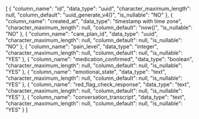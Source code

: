 [
  {
    "column_name": "id",
    "data_type": "uuid",
    "character_maximum_length": null,
    "column_default": "uuid_generate_v4()",
    "is_nullable": "NO"
  },
  {
    "column_name": "created_at",
    "data_type": "timestamp with time zone",
    "character_maximum_length": null,
    "column_default": "now()",
    "is_nullable": "NO"
  },
  {
    "column_name": "care_plan_id",
    "data_type": "uuid",
    "character_maximum_length": null,
    "column_default": null,
    "is_nullable": "NO"
  },
  {
    "column_name": "pain_level",
    "data_type": "integer",
    "character_maximum_length": null,
    "column_default": null,
    "is_nullable": "YES"
  },
  {
    "column_name": "medication_confirmed",
    "data_type": "boolean",
    "character_maximum_length": null,
    "column_default": null,
    "is_nullable": "YES"
  },
  {
    "column_name": "emotional_state",
    "data_type": "text",
    "character_maximum_length": null,
    "column_default": null,
    "is_nullable": "YES"
  },
  {
    "column_name": "red_flag_check_response",
    "data_type": "text",
    "character_maximum_length": null,
    "column_default": null,
    "is_nullable": "YES"
  },
  {
    "column_name": "conversation_transcript",
    "data_type": "text",
    "character_maximum_length": null,
    "column_default": null,
    "is_nullable": "YES"
  }
]